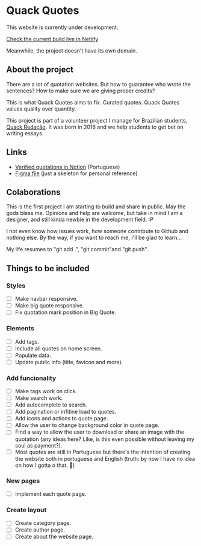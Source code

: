 # Quack Quotes

This website is currently under development.

[Check the current build live in Netlify](https://63c1a26d07ea363c641104b7--superlative-choux-541862.netlify.app/)

Meanwhile, the project doesn't have its own domain.

## About the project

There are a lot of quotation websites.
But how to guarantee who wrote the sentences?
How to make sure we are giving proper credits?

This is what Quack Quotes aims to fix. Curated quotes.
Quack Quotes values quality over quantity.

This project is part of a volunteer project I manage for Brazilian students, [Quack Redação](https://quackredacao.com.br/about-us/). It was born in 2016 and we help students to get bet on writing essays.

## Links

- [Verified quotations in Notion](https://sheisacreative.notion.site/39c27dcec4174747a865c586cb2458fb?v=eb05e2b23f6246fcb1f25c26848c7b0f) (Portuguese)
- [Figma file](https://www.figma.com/file/u1PbpsSEC5nEpyOjQfVRGm/Quack-Quotes?node-id=0%3A1&t=096wWxRMy4kc7ktz-1) (just a skeleton for personal reference)

## Colaborations

This is the first project I am starting to build and share in public. May the gods bless me. Opinions and help are welcome, but take in mind I am a designer, and still kinda newbie in the development field. :P

I not even know how issues work, how someone contribute to Github and nothing else. By the way, if you want to reach me, I'll be glad to learn...

My life resumes to "git add .", "git commit"and "git push".

## Things to be included

### Styles

- [ ] Make navbar responsive.
- [ ] Make big quote responsive.
- [ ] Fix quotation mark position in Big Quote.

### Elements

- [ ] Add tags.
- [ ] Include all quotes on home screen.
- [ ] Populate data.
- [ ] Update public info (title, favicon and more).

### Add funcionality

- [ ] Make tags work on click.
- [ ] Make search work.
- [ ] Add autocomplete to search.
- [ ] Add pagination or infitine load to quotes.
- [ ] Add icons and actions to quote page.
- [ ] Allow the user to change background color in quote page.
- [ ] Find a way to allow the user to download or share an image with the quotation (any ideas here? Like, is this even possible without leaving my soul as payment?).
- [ ] Most quotes are still in Portuguese but there's the intention of creating the website both in portuguese and English (truth: by now I have no idea on how I gotta o that. 🙊)

### New pages

- [ ] Implement each quote page.

### Create layout

- [ ] Create category page.
- [ ] Create author page.
- [ ] Create about the website page.
